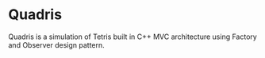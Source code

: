 # Quadris

Quadris is a simulation of Tetris built in C++ MVC architecture using Factory and Observer design pattern.
